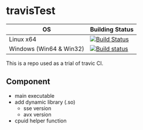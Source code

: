 # travisTest
|  OS   | Building Status |
|-------|-----------------|
|Linux x64|[![Build Status](https://travis-ci.org/Yienschwen/CITest.svg?branch=master)](https://travis-ci.org/Yienschwen/CITest)|  
|Windows (Win64 & Win32)|[![Build status](https://ci.appveyor.com/api/projects/status/3uf7hfcda265ccas?svg=true)](https://ci.appveyor.com/project/Yienschwen/citest)|  
This is a repo used as a trial of travic CI.

## Component

* main executable
* add dynamic library (.so)
	* sse version
	* avx version
* cpuid helper function
